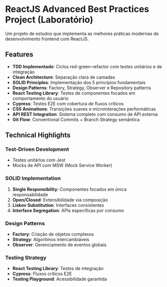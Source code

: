 # ReactJS Advanced Best Practices Project (Laboratório)

Um projeto de estudos que implementa as melhores práticas modernas de desenvolvimento frontend com ReactJS.

## Features

- **TDD Implementado**: Ciclos red-green-refactor com testes unitários e de integração
- **Clean Architecture**: Separação clara de camadas
- **SOLID Principles**: Implementação dos 5 princípios fundamentais
- **Design Patterns**: Factory, Strategy, Observer e Repository patterns
- **React Testing Library**: Testes de componentes focados em comportamento do usuário
- **Cypress**: Testes E2E com cobertura de fluxos críticos
- **CSS Animations**: Transições suaves e microinterações performáticas
- **API REST Integration**: Sistema completo com consumo de API externa
- **Git Flow**: Conventional Commits + Branch Strategy semântica

## Technical Highlights

### Test-Driven Development
- Testes unitários com Jest
- Mocks de API com MSW (Mock Service Worker)

### SOLID Implementation
1. **Single Responsibility**: Componentes focados em única responsabilidade
2. **Open/Closed**: Extensibilidade via composição
3. **Liskov Substitution**: Interfaces consistentes
4. **Interface Segregation**: APIs específicas por consumo

### Design Patterns
- **Factory**: Criação de objetos complexos
- **Strategy**: Algoritmos intercambiáveis
- **Observer**: Gerenciamento de eventos globais

### Testing Strategy
- **React Testing Library**: Testes de integração
- **Cypress**: Fluxos críticos E2E
- **Testing Playground**: Acessibilidade garantida
